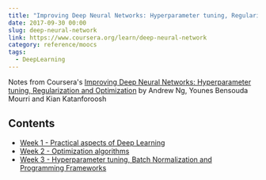 ```yaml
---
title: "Improving Deep Neural Networks: Hyperparameter tuning, Regularization and Optimization (Coursera)"
date: 2017-09-30 00:00
slug: deep-neural-network
link: https://www.coursera.org/learn/deep-neural-network
category: reference/moocs
tags:
  - DeepLearning 
---
```


Notes from Coursera's [Improving Deep Neural Networks: Hyperparameter tuning, Regularization and Optimization](https://www.coursera.org/learn/deep-neural-network) by Andrew Ng, Younes Bensouda Mourri and Kian Katanforoosh

## Contents

* [Week 1 - Practical aspects of Deep Learning]({filename}/reference/moocs/coursera/deep-neural-network/week-1-practical-aspects-of-deep-learning.md)
* [Week 2 - Optimization algorithms]({filename}/reference/moocs/coursera/deep-neural-network/week-2-optimization-algorithms.md)
* [Week 3 - Hyperparameter tuning, Batch Normalization and Programming Frameworks]({filename}/reference/moocs/coursera/deep-neural-network/week-3-hyperparameter-tuning-batch-norm.md)